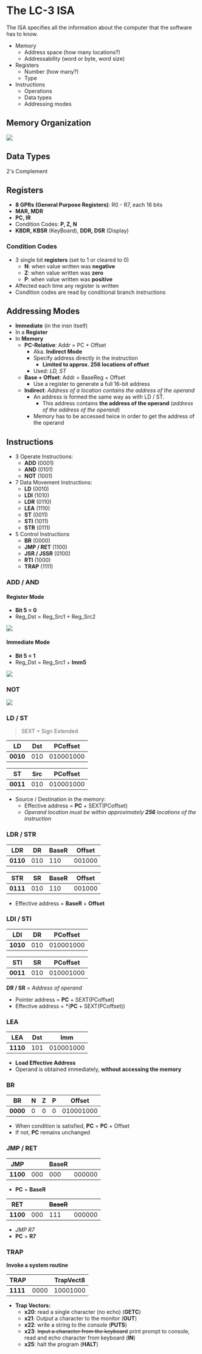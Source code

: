 # The LC-3 ISA

The ISA specifies all the information about the computer that the software has to know.

- Memory
  - Address space (how many locations?)
  - Addressability (word or byte, word size)
- Registers
  - Number (how many?)
  - Type
- Instructions
  - Operations
  - Data types
  - Addressing modes

## Memory Organization

![](./img/lc3-memory-organization.png)

## Data Types

2's Complement

## Registers

- **8 GPRs (General Purpose Registers)**: R0 - R7, each 16 bits
- **MAR, MDR**
- **PC, IR**
- Condition Codes: **P, Z, N**
- **KBDR, KBSR** (KeyBoard), **DDR, DSR** (Display)

### Condition Codes

- 3 single bit **registers** (set to 1 or cleared to 0)
  - **N**: when value written was **negative**
  - **Z**: when value written was **zero**
  - **P**: when value written was **positive**
- Affected each time any register is written
- Condition codes are read by conditional branch instructions

## Addressing Modes

- **Immediate** (in the insn itself)
- In a **Register**
- In **Memory**
  - **PC-Relative**: Addr = PC + Offset
    - Aka. **Indirect Mode**
    - Specify address directly in the instruction
      - **Limited to approx. 256 locations of offset**
    - Used: _LD, ST_
  - **Base + Offset**: Addr = BaseReg + Offset
    - Use a register to generate a full 16-bit address
  - **Indirect**: _Address of a location contains the address of the operand_
    - An address is formed the same way as with LD / ST.
      - This address contains **the address of the operand** (_address of the address of the operand_)
    - Memory has to be accessed twice in order to get the address of the operand

## Instructions

- 3 Operate Instructions:
  - **ADD** (0001)
  - **AND** (0101)
  - **NOT** (1001)
- 7 Data Movement Instructions:
  - **LD** (0010)
  - **LDI** (1010)
  - **LDR** (0110)
  - **LEA** (1110)
  - **ST** (0011)
  - **STI** (1011)
  - **STR** (0111)
- 5 Control Instructions
  - **BR** (0000)
  - **JMP / RET** (1100)
  - **JSR / JSSR** (0100)
  - **RTI** (1000)
  - **TRAP** (1111)

### ADD / AND

#### Register Mode

- **Bit 5 = 0**
- Reg_Dst = Reg_Src1 + Reg_Src2

![](./img/lc3-add-and-and-reg-full.png)

#### Immediate Mode

- **Bit 5 = 1**
- Reg_Dst = Reg_Src1 + **Imm5**

![](./img/lc3-add-and-and-imm-full.png)

### NOT

![](./img/lc3-not-full.png)

### LD / ST

> SEXT = Sign Extended

| LD       | Dst | PCoffset  |
| -------- | --- | --------- |
| **0010** | 010 | 010001000 |

| ST       | Src | PCoffset  |
| -------- | --- | --------- |
| **0011** | 010 | 010001000 |

- Source / Destination in the memory:
  - Effective address = **PC** + SEXT(PCoffset)
  - _Operand location must be within approximately **256** locations of the instruction_

### LDR / STR

| LDR       | DR  | BaseR | Offset |
| --------- | --- | ----- | ------ |
| **0110**  | 010 | 110   | 001000 |

| STR       | SR  | BaseR | Offset |
| --------- | --- | ----- | ------ |
| **0111**  | 010 | 110   | 001000 |

- Effective address = **BaseR** + **Offset**

### LDI / STI

| LDI      | DR  | PCoffset  |
| -------- | --- | --------- |
| **1010** | 010 | 010001000 |

| STI      | SR  | PCoffset  |
| -------- | --- | --------- |
| **0011** | 010 | 010001000 |

**DR / SR** = _Address of operand_

- Pointer address = **PC** + SEXT(PCoffset)
- Effective address = \*(**PC** + SEXT(PCoffset))

### LEA

| LEA      | Dst | Imm       |
| -------- | --- | --------- |
| **1110** | 101 | 010001000 |

- **Load Effective Address**
- Operand is obtained immediately, **without accessing the memory**

### BR

| BR       | N | Z | P | Offset    |
| -------- | - | - | - | --------- |
| **0000** | 0 | 0 | 0 | 010001000 |

- When condition is satisfied, **PC** = **PC** + Offset
- If not, **PC** remains unchanged

### JMP / RET

| JMP      |     | BaseR |        |
| -------- | --- | ----- | ------ |
| **1100** | 000 | 000   | 000000 |

- **PC** = **BaseR**

| RET      |     | ~~BaseR~~ |        |
| -------- | --- | --------- | ------ |
| **1100** | 000 | 111       | 000000 |

- _JMP R7_
- **PC** = **R7**

### TRAP

**Invoke a system routine**

| TRAP     |      | TrapVect8 |
| -------- | ---- | --------- |
| **1111** | 0000 | 10001000  |

- **Trap Vectors:**
  - **x20**: read a single character (no echo) (**GETC**)
  - **x21**: Output a character to the monitor (**OUT**)
  - **x22**: write a string to the console (**PUTS**)
  - **x23**: ~~Input a character from the keyboard~~
    print prompt to console, read and echo character from keyboard (**IN**)
  - **x25**: halt the program (**HALT**)
